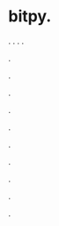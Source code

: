 # bitpy.
.
.
.
.












.






















































.
























.



























.

















































































.































































.































































































.















.


































































.























































































.
